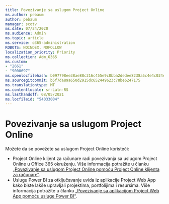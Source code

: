 ```yaml
---
title: Povezivanje sa uslugom Project Online
ms.author: pebaum
author: pebaum
manager: scotv
ms.date: 07/24/2020
ms.audience: Admin
ms.topic: article
ms.service: o365-administration
ROBOTS: NOINDEX, NOFOLLOW
localization_priority: Priority
ms.collection: Adm_O365
ms.custom:
- "2661"
- "9000697"
ms.openlocfilehash: b097798ee38ae88c316c455e9c8bba2dedee8238a5c4e4c034ecfc9cdc17f72e
ms.sourcegitcommit: b5f7da89a650d2915dc652449623c78be6247175
ms.translationtype: MT
ms.contentlocale: sr-Latn-RS
ms.lasthandoff: 08/05/2021
ms.locfileid: "54033004"
---
```

# <a name="connect-to-project-online"></a>Povezivanje sa uslugom Project Online

Možete da se povežete sa uslugom Project Online koristeći:

- Project Online klijent za računare radi povezivanja sa uslugom Project Online u Office 365 okruženju. Više informacija potražite u članku [„Povezivanje sa uslugom Project Online pomoću Project Online klijenta za računare“](https://docs.microsoft.com/projectonline/connect-to-project-online-with-the-project-online-desktop-client).  
- Uslugu Power BI za otključavanje uvida iz aplikacije Project Web App kako biste lakše upravljali projektima, portfolijima i resursima. Više informacija potražite u članku [„Povezivanje sa aplikacijom Project Web App pomoću usluge Power BI“](https://docs.microsoft.com/power-bi/connect-data/service-connect-to-project-online).  
